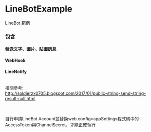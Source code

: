 # LineBotExample
LineBot 範例

### 包含
#### 發送文字、圖片、貼圖訊息
#### WebHook
#### LineNotify

<br/>相關參考:
<br/>http://soldierzx0705.blogspot.com/2017/01/public-string-send-string-result-null.html

<br/>
<br/>自行申請LineBot Account並替換web.config>appSettings程式碼中的AccessToken與ChannelSecret，才能正確執行
